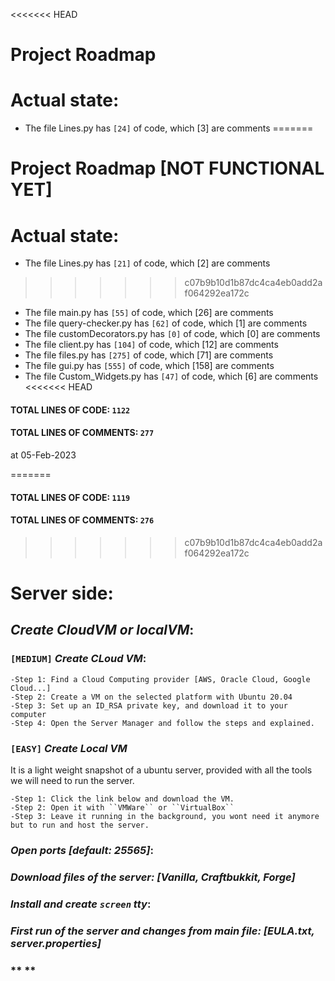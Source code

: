 <<<<<<< HEAD
# **Project Roadmap**

# **Actual state:**
- The file Lines.py has  `[24]`  of code, which  [3]  are comments
=======
# **Project Roadmap** [NOT FUNCTIONAL YET]
# **Actual state:**
- The file Lines.py has  `[21]`  of code, which  [2]  are comments
>>>>>>> c07b9b10d1b87dc4ca4eb0add2af064292ea172c
- The file main.py has  `[55]`  of code, which  [26]  are comments
- The file query-checker.py has  `[62]`  of code, which  [1]  are comments
- The file customDecorators.py has  `[0]`  of code, which  [0]  are comments
- The file client.py has  `[104]`  of code, which  [12]  are comments
- The file files.py has  `[275]`  of code, which  [71]  are comments
- The file gui.py has  `[555]`  of code, which  [158]  are comments
- The file Custom_Widgets.py has  `[47]`  of code, which  [6]  are comments
<<<<<<< HEAD
#### TOTAL LINES OF CODE: `1122`
#### TOTAL LINES OF COMMENTS: `277`
at 05-Feb-2023

=======
#### TOTAL LINES OF CODE: `1119`
#### TOTAL LINES OF COMMENTS: `276`
>>>>>>> c07b9b10d1b87dc4ca4eb0add2af064292ea172c
# **Server side:**
## *Create **CloudVM** or **localVM***:

### `[MEDIUM]` ***Create CLoud VM*:**
    -Step 1: Find a Cloud Computing provider [AWS, Oracle Cloud, Google Cloud...]
    -Step 2: Create a VM on the selected platform with Ubuntu 20.04
    -Step 3: Set up an ID_RSA private key, and download it to your computer
    -Step 4: Open the Server Manager and follow the steps and explained.
### `[EASY]` ***Create Local VM***
It is a light weight snapshot of a ubuntu server, provided with all the tools we will need to run the server.

    -Step 1: Click the link below and download the VM.
    -Step 2: Open it with ``VMWare`` or ``VirtualBox``
    -Step 3: Leave it running in the background, you wont need it anymore but to run and host the server.


### *Open ports [default: **25565**]*:

### *Download files of the **server**: [Vanilla, Craftbukkit, Forge]*

### *Install and create **`screen`** tty*:

### *First run of the server and changes from main file: [EULA.txt, server.properties]*

### ** **
